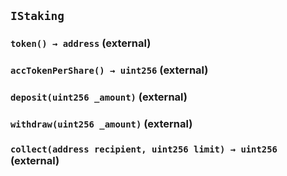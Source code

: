 ## `IStaking`






### `token() → address` (external)





### `accTokenPerShare() → uint256` (external)





### `deposit(uint256 _amount)` (external)





### `withdraw(uint256 _amount)` (external)





### `collect(address recipient, uint256 limit) → uint256` (external)








